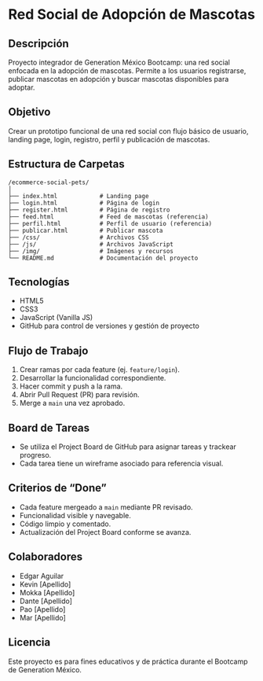 # Red Social de Adopción de Mascotas

## Descripción

Proyecto integrador de Generation México Bootcamp: una red social enfocada en la adopción de mascotas. Permite a los usuarios registrarse, publicar mascotas en adopción y buscar mascotas disponibles para adoptar.

## Objetivo

Crear un prototipo funcional de una red social con flujo básico de usuario, landing page, login, registro, perfil y publicación de mascotas.

## Estructura de Carpetas

```
/ecommerce-social-pets/
│
├── index.html            # Landing page
├── login.html            # Página de login
├── register.html         # Página de registro
├── feed.html             # Feed de mascotas (referencia)
├── perfil.html           # Perfil de usuario (referencia)
├── publicar.html         # Publicar mascota
├── /css/                 # Archivos CSS
├── /js/                  # Archivos JavaScript
├── /img/                 # Imágenes y recursos
└── README.md             # Documentación del proyecto
```

## Tecnologías

- HTML5
- CSS3
- JavaScript (Vanilla JS)
- GitHub para control de versiones y gestión de proyecto

## Flujo de Trabajo

1. Crear ramas por cada feature (ej. `feature/login`).
2. Desarrollar la funcionalidad correspondiente.
3. Hacer commit y push a la rama.
4. Abrir Pull Request (PR) para revisión.
5. Merge a `main` una vez aprobado.

## Board de Tareas

- Se utiliza el Project Board de GitHub para asignar tareas y trackear progreso.
- Cada tarea tiene un wireframe asociado para referencia visual.

## Criterios de “Done”

- Cada feature mergeado a `main` mediante PR revisado.
- Funcionalidad visible y navegable.
- Código limpio y comentado.
- Actualización del Project Board conforme se avanza.

## Colaboradores

- Edgar Aguilar
- Kevin [Apellido]
- Mokka [Apellido]
- Dante [Apellido]
- Pao [Apellido]
- Mar [Apellido]

## Licencia

Este proyecto es para fines educativos y de práctica durante el Bootcamp de Generation México.
